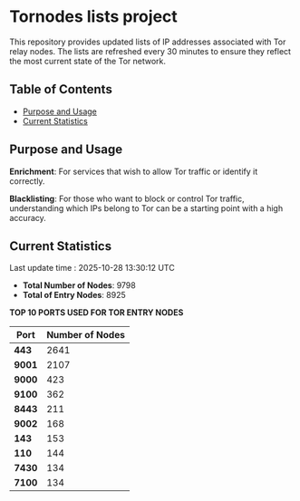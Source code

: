 # Tornodes lists project

This repository provides updated lists of IP addresses associated with Tor relay nodes. The lists are refreshed every 30 minutes to ensure they reflect the most current state of the Tor network.

## Table of Contents

- [Purpose and Usage](#purpose-and-usage)
- [Current Statistics](#current-statistics)


## Purpose and Usage

**Enrichment**: For services that wish to allow Tor traffic or identify it correctly.

**Blacklisting**: For those who want to block or control Tor traffic, understanding which IPs belong to Tor can be a starting point with a high accuracy.

## Current Statistics

Last update time : 2025-10-28 13:30:12 UTC

- **Total Number of Nodes**: 9798
- **Total of Entry Nodes**: 8925

**TOP 10 PORTS USED FOR TOR ENTRY NODES**

| **Port** | **Number of Nodes** |
|------|-----------------|
| **443**   | 2641  |
| **9001**   | 2107  |
| **9000**   | 423  |
| **9100**   | 362  |
| **8443**   | 211  |
| **9002**   | 168  |
| **143**   | 153  |
| **110**   | 144  |
| **7430**   | 134  |
| **7100**   | 134  |

